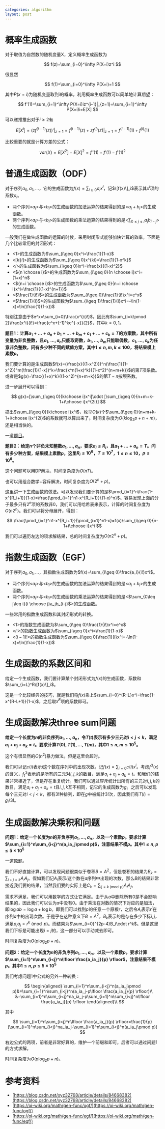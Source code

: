 ```yaml
---
categories: algorithm
layout: post
---
```


# 概率生成函数

对于取值为自然数的随机变量X，定义概率生成函数为

$$
f(z)=\sum_{i=0}^\infty P(X=i)z^i
$$

很显然

$$
f(1)=\sum_{i=0}^\infty P(X=i)=1
$$


其中$P(x=i)$为随机变量取到i的概率。利用概率生成函数可以简单地计算期望：

$$
f'(1)=\sum_{i=1}^\infty P(X=i)iz^{i-1}|_{z=1}=\sum_{i=1}^\infty P(X=i)i=E[X]
$$

可以递推推出对于$i\geq 2$有

$$
E[X^i]=(zf^{(i-1)}(z))'|_{z=1}=f^{(i-1)}(z)+zf^{(i)}(z)|_{z=1}=f^{(i-1)}(1)+f^{(i)}(1)
$$

比较重要的就是计算方差的公式：

$$
var(X)=E[X^2]-E[X]^2=f''(1)+f'(1)-f'(1)^2
$$

# 普通生成函数（ODF）

对于序列$a_0,a_1,\ldots$，它的生成函数为$f(x)=\sum_{i\geq 0}a_ix^i$，记$\[f(x)\]_i$表示其$x^i$项的系数$a_i$。

- 两个序列<$a_i$>与<$b_i$>的生成函数的加法运算的结果得到的是<$a_i+b_i$>的生成函数。
- 两个序列<$a_i$>与<$b_i$>的生成函数的乘法运算的结果得到的是<$\sum_{0\leq j\leq i}a_jb_{i-j}$>的生成函数。

一般我们在做生成函数的运算的时候，采用封闭形式能够加快计算的效率。下面是几个比较常用的封闭形式：

- <$1$>的生成函数为$\sum_{i\geq 0}x^i=\frac{1}{1-x}$
- <$[k\|i]$>的生成函数为$\sum_{i\geq 0}x^{ki}=\frac{1}{1-x^k}$
- <$i$>的生成函数为$\sum_{i\geq 0}ix^i=\frac{x}{(1-x)^2}$
- <${n \choose i}$>的生成函数为$\sum_{i\geq 0}{n \choose i}x^i=(1+x)^n$
- <${n+i \choose i}$>的生成函数为$\sum_{i\geq 0}{n+i \choose i}x^i=\frac{1}{(1-x)^{n+1}}$
- <$\frac{1}{i!}$>的生成函数为$\sum_{i\geq 0}\frac{1}{i!}x^i=e^x$
- <$\frac{1}{i}$>的生成函数为$\sum_{i\geq 1}\frac{1}{i}x^i=-\ln(1-x)=\ln(\frac{1}{1-x})$

特别注意由于$e^x=\sum_{i=0}\frac{x^i}{i!}$。因此有$\sum_{i=k\pmod 2}\frac{x^i}{i!}=\frac{e^x+(-1)^ke^{-x}}{2}$，其中$k=0,1$。

**题目1：计算$a_1+\ldots+a_n+b_1+\ldots+b_m+c_1+\ldots+c_k=T$的方案数，其中所有变量为非负整数，且$a_1,\ldots,a_n$只能取奇数，$b_1,\ldots,b_m$只能取偶数，$c_1,\ldots,c_k$为任意非负整数。问有多少种不同的赋值方案，其中$1\leq n,m,k\leq 100$，将结果模上素数$p$。**

我们要计算的是生成函数$f(x)=(\frac{x}{(1-x^2)})^n(\frac{1}{1-x^2})^m(\frac{1}{1-x})^k=\frac{x^n(1+x)^k}{(1-x^2)^{n+m+k}}$的第$T$项系数。或者是$g(x)=\frac{(1+x)^k}{(1-x^2)^{n+m+k}}$的第$T-n$按项系数。

进一步展开可以得到：

$$
g(x)=[\sum_{i\geq 0}{k\choose i}x^i]\cdot [\sum_{i\geq 0}{n+m+k-1+i\choose i}x^{2i}]
$$

搞出$\sum_{i\geq 0}{k\choose i}x^i$，枚举$O(k)$个$\sum_{i\geq 0}{n+m+k-1+i\choose i}x^{2i}$的系数就可以算出来了。时间复杂度为$O(k\log_2p+n+m)$，还是相当快的。

一道[题目](https://atcoder.jp/contests/aising2020/tasks/aising2020_f)。

**题目2：给定$n$个非负未知整数$a_1,\ldots,a_n$，要求$a_i\leq R_i$，且$a_1+\ldots+a_n=T$。问有多少种方案，结果模上素数$p$，这里$R_i\leq 10^6$，$T\leq 10^7$，$1\leq n\leq 10$，$p\leq 10^6$。**

这个问题可以用DP解决，时间复杂度为$O(nT)$。

也可以用组合数学+容斥解决，时间复杂度为$O(2^n+p)$。

这里讲一下生成函数的做法。可以发现我们要计算的是$\prod_{i=1}^n\frac{1-x^{R_i+1}}{1-x}=\frac{\prod_{i=1}^n1-x^{R_i+1}}{(1-x)^n}$。容易发现上面的分子最多只有$2^n$项的系数非$0$，我们可以用哈希表来表示，计算的时间复杂度为$O(n2^n)$。我们可以将分母展开，得到：

$$
\frac{\prod_{i=1}^n1-x^{R_i+1}}{\prod_{i=1}^n1-x}=f(x)\sum_{i\geq 0}{n-1+i\choose i}x^i
$$

我们可以遍历左边的项求解结果，总的时间复杂度为$O(n2^n+p)$。

# 指数生成函数（EGF）

对于序列$a_0,a_1,\ldots$，其指数生成函数为$f(x)=\sum_{i\geq 0}\frac{a_i}{i!}x^i$。

- 两个序列<$a_i$>与<$b_i$>的生成函数的加法运算的结果得到的是<$a_i+b_i$>的生成函数。
- 两个序列<$a_i$>与<$b_i$>的生成函数的乘法运算的结果得到的是<$\sum_{0\leq j\leq i}{i \choose j}a_jb_{i-j}$>的生成函数。

一些常用的指数生成函数和其封闭形式的转换。

- <$1$>的指数生成函数为$\sum_{i\geq 0}\frac{1}{i!}x^i=e^x$
- <$i!$>的指数生成函数为$\sum_{i\geq 0}x^i=\frac{1}{1-x}$
- <$(i-1)!$>的指数生成函数为$\sum_{i\geq 0}\frac{1}{i}x^i=-\ln(1-x)=\ln(\frac{1}{1-x})$

# 生成函数的系数区间和

给定一个生成函数，我们要计算某个封闭形式为$f(x)$的生成函数，系数和$\sum_{i=L}^R\[f(x)\]_i$。

这是一个比较经典的技巧，就是我们将$f(x)$乘上$\sum_{i=0}^{R-L}x^i=\frac{1-x^{R-L+1}}{1-x}$，之后取$x^R$项的系数即可。

# 生成函数解决three sum问题

**给定一个长度为$n$的非负序列$a_1,\ldots,a_n$，令$T(t)$表示有多少三元对$i<j<k$，满足$a_i+a_j+a_k=t$。要求计算$T(0),T(1),\ldots, T(m)$，其中$1\leq n,m\leq 10^5$。**

这个有很显然的$O(n^2)$暴力做法。但是这里会超时。

我们可以记$c(i)$表示$i$这个数在序列中的出现次数。记$f(x)=\sum_{i=0}c(i)x^i$。考虑$f^3(x)$的含义，$f^3_t$表示的是所有的三元对$i,j,k$的数目，满足$a_i+a_j+a_k=t$。和我们的结果非常相近了，但是存在重复统计。我们可以通过容斥统计出所有的三元对$i,j,k$的数目，满足$a_i+a_j+a_k=t$且$i,j,k$互不相同，记它的生成函数为$g$。之后可以发现每个三元对$i<j<k$，都有$3!$种排列，即在$g$中被统计$3!$次，因此我们有$T(i)=g_i/3!$。

# 生成函数解决乘积和问题

**问题1：给定一个长度为$n$的非负序列$a_1,\ldots,a_n$，以及一个素数$p$。要求计算$\sum_{i=1}^n\sum_{i<j}^n(a_ia_j\pmod p)$，注意结果不模$p$。其中$1\leq n,p\leq 5\times 10^5$**

一道[原题](https://atcoder.jp/contests/agc047/tasks/agc047_c)。

我们不好直接计算，可以发现问题很类似于卷积$B=A^2$，但是卷积的结果为$B_k=\sum_{i+j=k}A_iA_j$。假如我们记$A_i$表示$i$这个数在$a$序列中出现的次数，那么$B$的结果非常接近我们要的结果，当然我们要的实际上是$C_k=\sum_{ij=k\pmod p}A_iA_j$。

需求不满足，我们可以用数学的方式让它满足。由于从$a$中删除所有$0$是不会影响结果的，因此我们可以认为$a$中没有$0$。由于乘法在对数的情况下对应的是加法，即$\log ab=\log a+\log b$。即我们可以找到$p$的任意一个原根$r$，之后令$A_i$表示$r^i$在序列$a$中的出现次数。于是乎在这种意义下$B=A^2$，$B_k$表示的是存在多少下标$i,j$，满足$a_ia_j=r^k\pmod p$。而结果为$\sum_{i=0}^{2p-4}B_i\cdot r^k$。但是这里我们下标是可能出现$i=j$的，这一部分可以手动减去即可。

时间复杂度为$O(p\log_2p+n)$。

**问题2：给定一个长度为$n$的非负序列$a_1,\ldots,a_n$，以及一个素数$p$。要求计算$\sum_{i=1}^n\sum_{i<j}^n\lfloor \frac{a_ia_j}{p} \rfloor$，注意结果不模$p$。其中$1\leq n,p\leq 5\times 10^5$**

我们考虑问题1中公式的另外一种转换：

$$
\begin{aligned}
\sum_{i=1}^n\sum_{i<j}^n(a_ia_j\pmod p)&=\sum_{i=1}^n\sum_{i<j}^n(a_ia_j-p\lfloor \frac{a_ia_j}{p} \rfloor)\\
&=\sum_{i=1}^n\sum_{i<j}^na_ia_j-p\sum_{i=1}^n\sum_{i<j}^n\lfloor \frac{a_ia_j}{p} \rfloor
\end{aligned}\\
$$

其中

$$
\sum_{i=1}^n\sum_{i<j}^n\lfloor \frac{a_ia_j}{p} \rfloor=\frac{1}{p}(\sum_{i=1}^n\sum_{i<j}^na_ia_j-\sum_{i=1}^n\sum_{i<j}^n(a_ia_j\pmod p))
$$

右边公式的两项，前者是非常好算的，维护一个前缀和即可，后者可以通过问题1的方式求解。

时间复杂度为$O(p\log_2p+n)$。

# 参考资料

- [https://blog.csdn.net/xyz32768/article/details/84668382](https://blog.csdn.net/xyz32768/article/details/84668382)
- [https://oi-wiki.org/math/gen-func/ogf/](https://oi-wiki.org/math/gen-func/ogf/)
- [https://oi-wiki.org/math/gen-func/egf/](https://oi-wiki.org/math/gen-func/egf/)